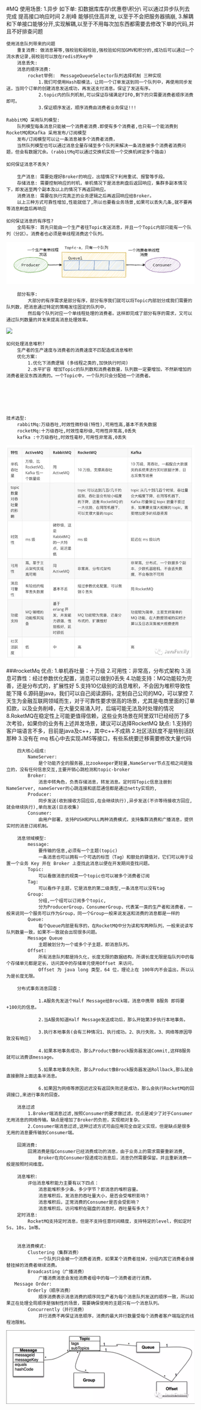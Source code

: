 #MQ
    使用场景: 
        1.异步 
            如下单: 扣数据库库存\优惠卷\积分\ 可以通过异步队列去完成 提高接口响应时间
        2.削峰 
            能够抗住高并发, 以至于不会把服务器搞崩, 
        3.解耦
            和下单接口能够分开,实现解耦,以至于不用每次加东西都需要去修改下单的代码,并且不好排查问题
    
    使用消息队列带来的问题
        重复消费: 做消息幂等,强校验和弱校验,强校验如何加GMV和积分的,成功后可以通过一个流水表记录,弱校验可以放在redis的key中
        消息丢失: 
        消息的顺序消费:
            rocket举例:  MessageQueueSelector队列选择机制 三种实现
                1.我们可使用Hash取模法，让同一个订单发送到同一个队列中，再使用同步发送，当同个订单的创建消息发送成功，再发送支付消息。保证了发送有序。
                2.topic内的队列机制,可以保证存储满足FIFO,剩下的只需要消费者顺序消费即可。
                3.保证顺序发送，顺序消费由消费者业务保证!!!
                
    RabbitMQ 采用队列模型:
        队列模型每条消息只能被一个消费者消费.即使有多个消费者,也只有一个能消费到
    RocketMQ和Kafka 采用发布/订阅模型
        发布/订阅模型可以让一条消息被多个消费者消费，
        当然队列模型也可以通过消息全量存储至多个队列来解决一条消息被多个消费者消费问题，但会有数据冗余。(rabbitMq可以通过交换机实现一个交换机绑定多个路由)
    
    如何保证消息不丢失?
    
        生产消息: 需要处理好Broker的响应，出错情况下利用重试、报警等手段。
        存储消息: 需要控制响应的时机，单机情况下是消息刷盘后返回响应，集群多副本情况下，即发送至两个副本及以上的情况下再返回响应。
        消费消息: 需要在执行完真正的业务逻辑之后再返回响应给Broker。
        以上三种方式可靠性增加,性能就低了,所以也要看业务场景,如果可以丢失几条,就不要再等消息刷盘后再响应
    
    如何保证消息的有序性?
        全局有序: 首先只能由一个生产者往Topic发送消息，并且一个Topic内部只能有一个队列（分区）。消费者也必须是单线程消费这个队列。  
   ![](document/resource/全局消息.png)

        
        部分有序: 
            大部分的有序需求是部分有序，部分有序我们就可以将Topic内部划分成我们需要的队列数，把消息通过特定的策略发往固定的队列中，
            然后每个队列对应一个单线程处理的消费者。这样即完成了部分有序的需求，又可以通过队列数量的并发来提高消息处理效率。
   ![](document/resource/部分消息.png)

    如何处理消息堆积?
        生产者的生产速度与消费者的消费速度不匹配造成消息堆积
        优化方案:
            1.优化下消费逻辑 (多线程之类的,加快执行时间)
            2.水平扩容 增加Topic的队列数和消费者数量，队列数一定要增加，不然新增加的消费者是没东西消费的。一个Topic中，一个队列只会分配给一个消费者。
         
        
        
    
    
    
    技术选型:
        rabbitMq:万级吞吐,时效性微秒级(特性),可用性高,基本不丢失数据
        rocketMq:十万级吞吐,时效性毫秒级,可用性非常高,0丢失
        kafka :十万级吞吐,时效性毫秒,可用性非常高,0丢失
          
   ![](document/resource/MQ技术选型对比.png)
   
   ###rocketMq
        优点:
            1.单机吞吐量：十万级
            2.可用性：非常高，分布式架构
            3.消息可靠性：经过参数优化配置，消息可以做到0丢失
            4.功能支持：MQ功能较为完善，还是分布式的，扩展性好
            5.支持10亿级别的消息堆积，不会因为堆积导致性能下降
            6.源码是java，我们可以自己阅读源码，定制自己公司的MQ，可以掌控
            7.天生为金融互联网领域而生，对于可靠性要求很高的场景，尤其是电商里面的订单扣款，以及业务削峰，在大量交易涌入时，后端可能无法及时处理的情况
            8.RoketMQ在稳定性上可能更值得信赖，这些业务场景在阿里双11已经经历了多次考验，如果你的业务有上述并发场景，建议可以选择RocketMQ
        缺点:
            1.支持的客户端语言不多，目前是java及c++，其中c++不成熟
            2.社区活跃度不是特别活跃那种
            3.没有在 mq 核心中去实现JMS等接口，有些系统要迁移需要修改大量代码
           
        四大核心组成:
            NameServer: 
                是个功能齐全的服务器,比zookeeper更轻量,NameServer节点互相之间是独立的，没有任何信息交互,主要开销心跳检测和topic-broker
            Broker: 
                消息中转角色，负责存储消息，转发消息。定时将Topic信息注册到NameServer, nameServer的心跳连接和底层通信都是通过netty实现的,
            Producer:
                同步发送(收到接收方回应后,在会继续执行),异步发送(不许等待接收方回应,就会继续执行),单向发送(日志收集)
            Consumer:
                由用户部署，支持PUSH和PULL两种消费模式，支持集群消费和广播消息，提供实时的消息订阅机制。
                
        消息领域模型:
            message:
                要传输的信息,必须有一个主题(topic)
                一条消息也可以拥有一个可选的标签（Tag）和额处的键值对，它们可以用于设置一个业务 Key 并在 Broker 上查找此消息以便在开发期间查找问题。
            Topic:
                可以看做消息的规类一个topic也可以被多个消费者订阅
            Tag:
                可以看作子主题，它是消息的第二级类型,一条消息可以没有tag
            Group:
                分组,一个组可以订阅多个topic,
                分为ProducerGroup，ConsumerGroup，代表某一类的生产者和消费者，一般来说同一个服务可以作为Group，同一个Group一般来说发送和消费的消息都是一样的
            Queue:
                每个Queue内部是有序的，在RocketMQ中分为读和写两种队列，一般来说读写队列数量一致，如果不一致就会出现很多问题。
            Message Queue
                主题被划分为一个或多个子主题，即消息队列。
            Offset:
                所有消息队列都是持久化，长度无限的数据结构，所谓长度无限是指队列中的每个存储单元都是定长，访问其中的存储单元使用Offset 来访问，
                Offset 为 java long 类型，64 位，理论上在 100年内不会溢出，所以认为是长度无限。
        
        分布式事务消息回查：
            
                1.A服务先发送个Half Message给Brock端，消息中携带 B服务 即将要+100元的信息。
                
                2.当A服务知道Half Message发送成功后，那么开始第3步执行本地事务。
                
                3.执行本地事务(会有三种情况1、执行成功。2、执行失败。3、网络等原因导致没有响应)
                
                4.如果本地事务成功，那么Product像Brock服务器发送Commit,这样B服务就可以消费该message。
                
                5.如果本地事务失败，那么Product像Brock服务器发送Rollback,那么就会直接删除上面这条半消息。
                
                6.如果因为网络等原因迟迟没有返回失败还是成功，那么会执行RocketMQ的回调接口,来进行事务的回查。
                
        消息过滤
            1.Broker端消息过滤,按照Consumer的要求做过滤，优点是减少了对于Consumer无用消息的网络传输。缺点是增加了Broker的负担，实现相对复杂。
            2.Consumer端消息过滤,这种过滤方式可由应用完全自定义实现，但是缺点是很多无用的消息要传输到Consumer端。
            
        回溯消费:
            回溯消费是指Consumer已经消费成功的消息，由于业务上的需求需要重新消费,
                Broker在向Consumer投递成功消息后，消息仍然需要保留。并且重新消费一般是按照时间维度。
            
        消息堆积:
            评估消息堆积能力主要有以下四点：
                消息能堆积多少条，多少字节？即消息的堆积容量。
                消息堆积后，发消息的吞吐量大小，是否会受堆积影响？
                消息堆积后，正常消费的Consumer是否会受影响？
                消息堆积后，访问堆积在磁盘的消息时，吞吐量有多大？
        定时消息:
            RocketMQ支持定时消息，但是不支持任意时间精度，支持特定的level，例如定时5s，10s，1m等。
                     
                
        消息消费模式:
            Clustering（集群消费）
                一个队列只会被一个消费者消费，如果某个消费者挂掉，分组内其它消费者会接替挂掉的消费者继续消费。
            Broadcasting（广播消费）
                广播消费消息会发给消费者组中的每一个消费者进行消费。
       Message Order:
            Orderly（顺序消费）
                顺序消费表示消息消费的顺序同生产者为每个消息队列发送的顺序一致，所以如果正在处理全局顺序是强制性的场景，需要确保使用的主题只有一个消息队列。
            Concurrently（并行消费）
                并行消费不再保证消息顺序，消费的最大并行数量受每个消费者客户端指定的线程池限制。
   ![](document/resource/消息领域模型.png)
            
            
            
            
        
